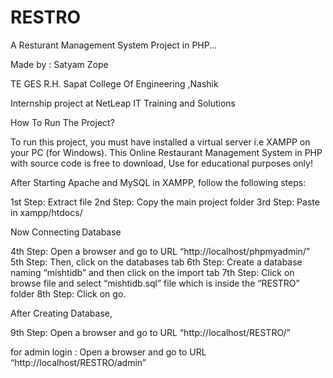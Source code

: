 # RESTRO

A Resturant Management System Project in PHP...

Made by :
Satyam Zope

TE GES R.H. Sapat College Of Engineering ,Nashik

Internship project at NetLeap IT Training and Solutions



How To Run The Project?

To run this project, you must have installed a virtual server i.e XAMPP on your PC (for Windows). This Online Restaurant Management System in PHP with source code is free to download, Use for educational purposes only!

After Starting Apache and MySQL in XAMPP, follow the following steps:

1st Step: Extract file
2nd Step: Copy the main project folder
3rd Step: Paste in xampp/htdocs/

Now Connecting Database

4th Step: Open a browser and go to URL “http://localhost/phpmyadmin/”
5th Step: Then, click on the databases tab
6th Step: Create a database naming “mishtidb” and then click on the import tab
7th Step: Click on browse file and select “mishtidb.sql” file which is inside the “RESTRO” folder
8th Step: Click on go.

After Creating Database,

9th Step: Open a browser and go to URL “http://localhost/RESTRO/”

for admin login : Open a browser and go to URL “http://localhost/RESTRO/admin”
